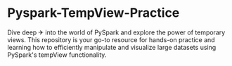 # Pyspark-TempView-Practice
Dive deep ✈ into the world of PySpark and explore the power of temporary views. This repository is your go-to resource for hands-on practice and learning how to efficiently manipulate and visualize large datasets using PySpark's tempView functionality. 

